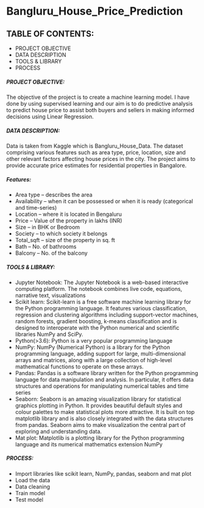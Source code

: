# Bangluru_House_Price_Prediction
## TABLE OF CONTENTS:
-	PROJECT OBJECTIVE
-	DATA DESCRIPTION
-	TOOLS & LIBRARY
-	PROCESS 
##### PROJECT OBJECTIVE: 
The objective of the project is to create a machine learning model. I have done by using supervised learning and our aim is to do predictive analysis to predict house price to assist both buyers and sellers in making informed decisions using Linear Regression.
##### DATA DESCRIPTION:
Data is taken from Kaggle which is Bangluru_House_Data. The dataset comprising various features such as area type, price, location, size and other relevant factors affecting house prices in the city. The project aims to provide accurate price estimates for residential properties in Bangalore.

##### Features: 
*	Area type – describes the area
*	Availability – when it can be possessed or when it is ready (categorical and time-series)
*	Location – where it is located in Bengaluru
*	Price – Value of the property in lakhs (INR)
*	Size – in BHK or Bedroom 
*	Society – to which society it belongs
*	Total_sqft – size of the property in sq. ft
*	Bath – No. of bathrooms
*	Balcony – No. of the balcony
##### TOOLS & LIBRARY:
-	Jupyter Notebook: The Jupyter Notebook is a web-based interactive computing platform. The notebook combines live code, equations, narrative text, visualizations
-	Scikit learn: Scikit-learn is a free software machine learning library for the Python programming language. It features various classification, regression and clustering algorithms including support-vector machines, random forests, gradient boosting, k-means classification  and is designed to interoperate with the Python numerical and scientific libraries NumPy and SciPy.
-	Python(>3.6): Python is a very popular programming language
-	NumPy: NumPy (Numerical Python) is a library for the Python programming language, adding support for large, multi-dimensional arrays and matrices, along with a large collection of high-level mathematical functions to operate on these arrays.
-	Pandas: Pandas is a software library written for the Python programming language for data manipulation and analysis. In particular, it offers data structures and operations for manipulating numerical tables and time series
-	Seaborn: Seaborn is an amazing visualization library for statistical graphics plotting in Python. It provides beautiful default styles and colour palettes to make statistical plots more attractive. It is built on top matplotlib library and is also closely integrated with the data structures from pandas.
Seaborn aims to make visualization the central part of exploring and understanding data.
-	Mat plot: Matplotlib is a plotting library for the Python programming language and its numerical mathematics extension NumPy
##### PROCESS:
-	Import libraries like scikit learn, NumPy, pandas, seaborn and mat plot
-	Load the data
-	Data cleaning 
-	Train model
-	Test model

